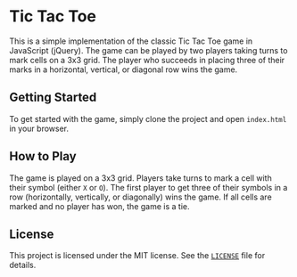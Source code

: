 # Tic Tac Toe

This is a simple implementation of the classic Tic Tac Toe game in JavaScript (jQuery). The game can be played by two players taking turns to mark cells on a 3x3 grid. The player who succeeds in placing three of their marks in a horizontal, vertical, or diagonal row wins the game.

## Getting Started

To get started with the game, simply clone the project and open `index.html` in your browser.

## How to Play

The game is played on a 3x3 grid. Players take turns to mark a cell with their symbol (either `X` or `O`). The first player to get three of their symbols in a row (horizontally, vertically, or diagonally) wins the game. If all cells are marked and no player has won, the game is a tie.

## License

This project is licensed under the MIT license. See the [`LICENSE`](LICENSE.md) file for details.
